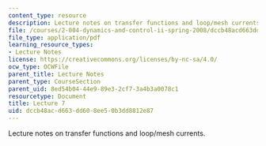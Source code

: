 ```yaml
---
content_type: resource
description: Lecture notes on transfer functions and loop/mesh currents.
file: /courses/2-004-dynamics-and-control-ii-spring-2008/dccb48acd663dd608ee50b3dd8812e87_lecture_07.pdf
file_type: application/pdf
learning_resource_types:
- Lecture Notes
license: https://creativecommons.org/licenses/by-nc-sa/4.0/
ocw_type: OCWFile
parent_title: Lecture Notes
parent_type: CourseSection
parent_uid: 8ed54b04-44e9-89e3-2cf7-3a4b3a0078c1
resourcetype: Document
title: Lecture 7
uid: dccb48ac-d663-dd60-8ee5-0b3dd8812e87
---
```

Lecture notes on transfer functions and loop/mesh currents.